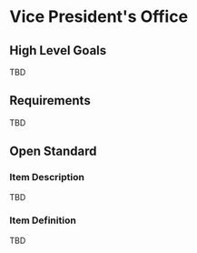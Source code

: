 # Vice President's Office

## High Level Goals
TBD

## Requirements

TBD

## Open Standard 

### Item Description 

TBD

### Item Definition 

TBD
